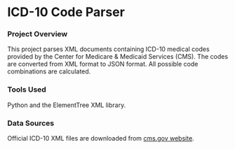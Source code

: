 # ICD-10 Code Parser

### Project Overview
This project parses XML documents containing ICD-10 medical codes provided by the Center for Medicare & Medicaid Services (CMS). The codes are converted from XML format to JSON format. All possible code combinations are calculated.

### Tools Used
Python and the ElementTree XML library.

### Data Sources
Official ICD-10 XML files are downloaded from [cms.gov website](https://www.cms.gov/Medicare/Coding/ICD10).
